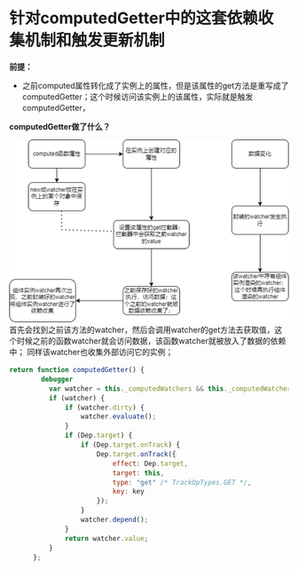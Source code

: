 # 针对computedGetter中的这套依赖收集机制和触发更新机制
**前提：**  
+ 之前computed属性转化成了实例上的属性，但是该属性的get方法是重写成了computedGetter；这个时候访问该实例上的该属性，实际就是触发computedGetter，  

**computedGetter做了什么？**  

![](../static/img/watcher.png)  
首先会找到之前该方法的watcher，然后会调用watcher的get方法去获取值，这个时候之前的函数watcher就会访问数据，该函数watcher就被放入了数据的依赖中；
同样该watcher也收集外部访问它的实例；
```javascript
return function computedGetter() {
        debugger
          var watcher = this._computedWatchers && this._computedWatchers[key];
          if (watcher) {
              if (watcher.dirty) {
                  watcher.evaluate();
              }
              if (Dep.target) {
                  if (Dep.target.onTrack) {
                      Dep.target.onTrack({
                          effect: Dep.target,
                          target: this,
                          type: "get" /* TrackOpTypes.GET */,
                          key: key
                      });
                  }
                  watcher.depend();
              }
              return watcher.value;
          }
      };
```